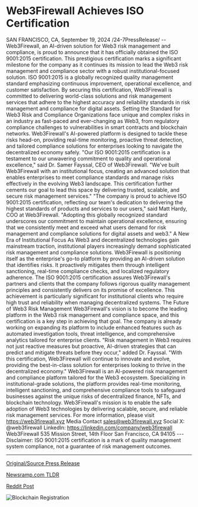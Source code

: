 # Web3Firewall Achieves ISO Certification

SAN FRANCISCO, CA, September 19, 2024 /24-7PressRelease/ -- Web3Firewall, an AI-driven solution for Web3 risk management and compliance, is proud to announce that it has officially obtained the ISO 9001:2015 certification. This prestigious certification marks a significant milestone for the company as it continues its mission to lead the Web3 risk management and compliance sector with a robust institutional-focused solution.  ISO 9001:2015 is a globally recognized quality management standard emphasizing continuous improvement, operational excellence, and customer satisfaction. By securing this certification, Web3Firewall is committed to delivering world-class solutions and risk management services that adhere to the highest accuracy and reliability standards in risk management and compliance for digital assets.  Setting the Standard for Web3 Risk and Compliance  Organizations face unique and complex risks in an industry as fast-paced and ever-changing as Web3, from regulatory compliance challenges to vulnerabilities in smart contracts and blockchain networks. Web3Firewall's AI-powered platform is designed to tackle these risks head-on, providing real-time monitoring, proactive threat detection, and tailored compliance solutions for enterprises looking to navigate the decentralized economy safely.  "Our ISO 9001:2015 certification is a testament to our unwavering commitment to quality and operational excellence," said Dr. Samer Fayssal, CEO of Web3Firewall. "We've built Web3Firewall with an institutional focus, creating an advanced solution that enables enterprises to meet compliance standards and manage risks effectively in the evolving Web3 landscape. This certification further cements our goal to lead this space by delivering trusted, scalable, and secure risk management services."  "The company is proud to achieve ISO 9001:2015 certification, reflecting our team's dedication to delivering the highest standards of products and services to our users," said Matt Hardy, COO at Web3Firewall. "Adopting this globally recognized standard underscores our commitment to maintain operational excellence, ensuring that we consistently meet and exceed what users demand for risk management and compliance solutions for digital assets and web3."  A New Era of Institutional Focus  As Web3 and decentralized technologies gain mainstream traction, institutional players increasingly demand sophisticated risk management and compliance solutions. Web3Firewall is positioning itself as the enterprise's go-to platform by providing an AI-driven solution that identifies risks. It proactively mitigates them through intelligent sanctioning, real-time compliance checks, and localized regulatory adherence.  The ISO 9001:2015 certification assures Web3Firewall's partners and clients that the company follows rigorous quality management principles and consistently delivers on its promise of excellence. This achievement is particularly significant for institutional clients who require high trust and reliability when managing decentralized systems.  The Future of Web3 Risk Management  Web3Firewall's vision is to become the leading platform in the Web3 risk management and compliance space, and this certification is a key step in achieving that goal. The company is already working on expanding its platform to include enhanced features such as automated investigation tools, threat intelligence, and comprehensive analytics tailored for enterprise clients.  "Risk management in Web3 requires not just reactive measures but proactive, AI-driven strategies that can predict and mitigate threats before they occur," added Dr. Fayssal. "With this certification, Web3Firewall will continue to innovate and evolve, providing the best-in-class solution for enterprises looking to thrive in the decentralized economy."  Web3Firewall is an AI-powered risk management and compliance platform tailored for the Web3 ecosystem. Specializing in institutional-grade solutions, the platform provides real-time monitoring, intelligent sanctioning, and comprehensive compliance tools to safeguard businesses against the unique risks of decentralized finance, NFTs, and blockchain technology. Web3Firewall's mission is to enable the safe adoption of Web3 technologies by delivering scalable, secure, and reliable risk management services.  For more information, please visit https://web3firewall.xyz  Media Contact sales@web3firewall.xyz  Social X: @web3firewall LinkedIn: https://linkedin.com/company/web3firewall  Web3Firewall 535 Mission Street, 14th Floor San Francisco, CA 94105  ---  Disclaimer: ISO 9001:2015 certification is a mark of quality management system compliance, not a guarantee of risk management outcomes. 

---

[Original/Source Press Release](https://www.24-7pressrelease.com/press-release/514457/web3firewall-achieves-iso-certification)
                    

[Newsramp.com TLDR](None) 



[Reddit Post](https://www.reddit.com/r/Leadership_Management/comments/1fkf3o2/web3firewall_obtains_iso_90012015_certification/) 



![Blockchain Registration](https://cdn.newsramp.app/24-7PressRelease/qrcode/249/19/lily8_e8.webp)